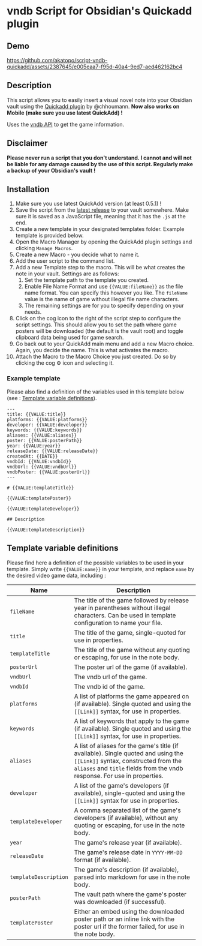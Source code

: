 # vndb Script for Obsidian's Quickadd plugin

## Demo

https://github.com/akatopo/script-vndb-quickadd/assets/2387645/e005eaa7-f95d-40a4-9ed7-aed462162bc4

## Description

This script allows you to easily insert a visual novel note into your Obsidian vault using the [Quickadd plugin](https://github.com/chhoumann/quickadd) by @chhoumann. **Now also works on Mobile (make sure you use latest QuickAdd) !**

Uses the [vndb API](https://api.vndb.org/kana) to get the game information.

## Disclaimer

**Please never run a script that you don't understand. I cannot and will not be liable for any damage caused by the use of this script. Regularly make a backup of your Obsidian's vault !**

## Installation

1. Make sure you use latest QuickAdd version (at least 0.5.1) !
2. Save the script from the [latest release](https://github.com/akatopo/script-vndb-quickadd/releases/) to your vault somewhere. Make sure it is saved as a JavaScript file, meaning that it has the `.js` at the end.
3. Create a new template in your designated templates folder. Example template is provided below.
4. Open the Macro Manager by opening the QuickAdd plugin settings and clicking `Manage Macros`.
5. Create a new Macro - you decide what to name it.
6. Add the user script to the command list.
7. Add a new Template step to the macro. This will be what creates the note in your vault. Settings are as follows:
   1. Set the template path to the template you created.
   2. Enable File Name Format and use `{{VALUE:fileName}}` as the file name format. You can specify this however you like. The `fileName` value is the name of game without illegal file name characters.
   3. The remaining settings are for you to specify depending on your needs.
8. Click on the cog icon to the right of the script step to configure the script settings. This should allow you to set the path where game posters will be downloaded (the default is the vault root) and toggle clipboard data being used for game search.
9.  Go back out to your QuickAdd main menu and add a new Macro choice. Again, you decide the name. This is what activates the macro.
10. Attach the Macro to the Macro Choice you just created. Do so by clicking the cog ⚙ icon and selecting it.

### Example template

Please also find a definition of the variables used in this template below (see : [Template variable definitions](#template-variable-definitions)).

```
---
title: {{VALUE:title}}
platforms: {{VALUE:platforms}}
developer: {{VALUE:developer}}
keywords: {{VALUE:keywords}}
aliases: {{VALUE:aliases}}
poster: {{VALUE:posterPath}}
year: {{VALUE:year}}
releaseDate: {{VALUE:releaseDate}}
createdAt: {{DATE}}
vndbId: {{VALUE:vndbId}}
vndbUrl: {{VALUE:vndbUrl}}
vndbPoster: {{VALUE:posterUrl}}
---

# {{VALUE:templateTitle}}

{{VALUE:templatePoster}}

{{VALUE:templateDeveloper}}

## Description

{{VALUE:templateDescription}}
```

## Template variable definitions

Please find here a definition of the possible variables to be used in your template. Simply write `{{VALUE:name}}` in your template, and replace `name` by the desired video game data, including :

| Name                | Description                                                                                                                                                                                                     |
| ------------------- | --------------------------------------------------------------------------------------------------------------------------------------------------------------------------------------------------------------- |
| `fileName`          | The title of the game followed by release year in parentheses without illegal characters. Can be used in template configuration to name your file.                                                              |
| `title`             | The title of the game, single-quoted for use in properties.                                                                                                                                                     |
| `templateTitle`     | The title of the game without any quoting or escaping, for use in the note body.                                                                                                                                |
| `posterUrl`         | The poster url of the game (if available).                                                                                                                                                                      |
| `vndbUrl`           | The vndb url of the game.                                                                                                                                                                                       |
| `vndbId`            | The vndb id of the game.                                                                                                                                                                                        |
| `platforms`         | A list of platforms the game appeared on (if available). Single quoted and using the `[[Link]]` syntax, for use in properties.                                                                                  |
| `keywords`          | A list of keywords that apply to the game (if available). Single quoted and using the `[[Link]]` syntax, for use in properties.                                                                                 |
| `aliases`           | A list of aliases for the game's title (if available). Single quoted and using the `[[Link]]` syntax, constructed from the `aliases` and `title` fields from the vndb response. For use in properties. |
| `developer`         | A list of the game's developers (if available), single-quoted and using the `[[Link]]` syntax for use in properties.                                                                                                       |
| `templateDeveloper` | A comma separated list of the game's developers (if available), without any quoting or escaping, for use in the note body.                                                                                                                 |
| `year`              | The game's release year (if available).                                                                                                                                                                         |
| `releaseDate`       | The game's release date in `YYYY-MM-DD` format (if available).                                                                                                                                                  |
| `templateDescription` | The game's description (if available), parsed into markdown for use in the note body.                                                                                                                                 |
| `posterPath`        | The vault path where the game's poster was downloaded (if successful).                                                                                                                                          |
| `templatePoster`    | Either an embed using the downloaded poster path or an inline link with the poster url if the former failed, for use in the note body.                                                                          |
